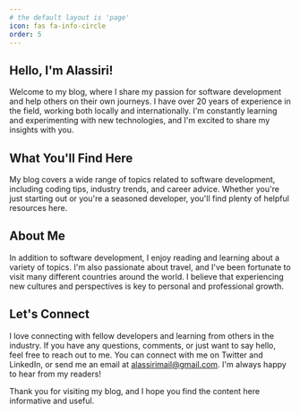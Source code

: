 ```yaml
---
# the default layout is 'page'
icon: fas fa-info-circle
order: 5
---
```


## Hello, I'm Alassiri!

Welcome to my blog, where I share my passion for software development and help others on their own journeys. I have over 20 years of experience in the field, working both locally and internationally. I'm constantly learning and experimenting with new technologies, and I'm excited to share my insights with you.

## What You'll Find Here

My blog covers a wide range of topics related to software development, including coding tips, industry trends, and career advice. Whether you're just starting out or you're a seasoned developer, you'll find plenty of helpful resources here.

## About Me

In addition to software development, I enjoy reading and learning about a variety of topics. I'm also passionate about travel, and I've been fortunate to visit many different countries around the world. I believe that experiencing new cultures and perspectives is key to personal and professional growth.

## Let's Connect

I love connecting with fellow developers and learning from others in the industry. If you have any questions, comments, or just want to say hello, feel free to reach out to me. You can connect with me on Twitter and LinkedIn, or send me an email at alassirimail@gmail.com. I'm always happy to hear from my readers!

Thank you for visiting my blog, and I hope you find the content here informative and useful.
